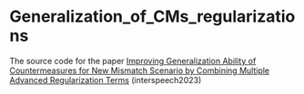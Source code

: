 # Generalization_of_CMs_regularizations
The source code for the paper [Improving Generalization Ability of Countermeasures for New Mismatch Scenario by Combining Multiple Advanced Regularization Terms](https://arxiv.org/abs/2305.10940) (interspeech2023)

